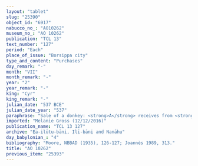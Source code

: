 ```yaml
---
layout: "tablet"
slug: "25390"
object_id: "6917"
nabucco_no_: "AO10262"
museum_no_: "AO 10262"
publication: "TCL 13"
text_number: "127"
period: "Each"
place_of_issue: "Borsippa city"
type_and_content: "Purchases"
day_remark: "-"
month: "VII"
month_remark: "-"
year: "2"
year_remark: "-"
king: "Cyr"
king_remark: "-"
julian_date: "537 BCE"
julian_date_year: "537"
paraphrase: "Sale of a donkey: <strong>A</strong> receives from <strong>B</strong> a 9-year old donkey for 9 shekels of silver by order of (<em>ina na&scaron;parti</em>) <strong>C</strong>. The silver is given by <strong>C</strong>. 2 witnesses (Balāṭu/Nab&ucirc;-&scaron;umu-i&scaron;kun//Nūr-Papsukkal and L&acirc;b&acirc;&scaron;i/Nab&ucirc;-ēṭir//Ilī-bāni) and the scribe.<br /> &nbsp;<br /> <strong>A</strong> = Nab&ucirc;-ittannu/&Scaron;umāya//Nūr-Papsukkal; <strong>B</strong> = Nab&ucirc;-erība/Nergal-rēṣūa, <em>&scaron;irik Nab&ucirc;</em> (oblate of Nab&ucirc;); <strong>C</strong> = Mu&scaron;ēzib-Bēl/Zēr-Bābili//(Ea-)ilūtu-bāni; Scribe = Nab&ucirc;-ēṭir/Nab&ucirc;-mukīn-apli//Nūr-Papsukkal<br /> &nbsp;<br /> &nbsp;"
imported: "Melanie Gross (12/12/2016)"
publication_name: "TCL 13 127"
archive: "Ea-ilūtu-bāni, Ilī-bāni and Nanāhu"
day_babylonian_: "4"
bibliography: "Moore, NBBAD (1935), 126-127; Joannès 1989, 313."
title: "AO 10262"
previous_item: "25393"
---
```

